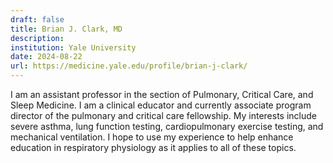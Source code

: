 ```yaml
---
draft: false
title: Brian J. Clark, MD
description: 
institution: Yale University
date: 2024-08-22
url: https://medicine.yale.edu/profile/brian-j-clark/
---
```


I am an assistant professor in the section of Pulmonary, Critical Care, and Sleep Medicine.  I am a clinical educator and currently associate program director of the pulmonary and critical care fellowship.  My interests include severe asthma, lung function testing,  cardiopulmonary exercise testing, and mechanical ventilation.  I hope to use my experience to help enhance education in respiratory physiology as it applies to all of these topics.